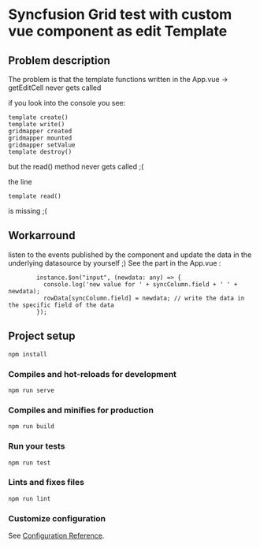 # Syncfusion Grid test with custom vue component as edit Template

## Problem description
The problem is that the template functions written in the App.vue -> getEditCell never gets called

if you look into the console you see:
``` 
template create()
template write()
gridmapper created
gridmapper mounted
gridmapper setValue
template destroy()
```
but the read() method never gets called ;(

the line
```
template read()
```
is missing ;(

## Workarround

listen to the events published by the component and update the data in the underlying datasource by yourself ;)
See the part in the App.vue :

```
        instance.$on("input", (newdata: any) => {
          console.log('new value for ' + syncColumn.field + ' ' + newdata);
          rowData[syncColumn.field] = newdata; // write the data in the specific field of the data
        });
```

## Project setup
```
npm install
```

### Compiles and hot-reloads for development
```
npm run serve
```

### Compiles and minifies for production
```
npm run build
```

### Run your tests
```
npm run test
```

### Lints and fixes files
```
npm run lint
```

### Customize configuration
See [Configuration Reference](https://cli.vuejs.org/config/).
